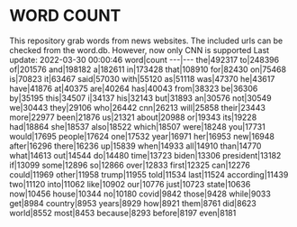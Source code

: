 # WORD COUNT
This repository grab words from news websites. The included urls can be checked from the word.db.
However, now only CNN is supported
Last update: 2022-03-30 00:00:46
word|count
---|---
the|492317
to|248396
of|201576
and|198182
a|182611
in|173428
that|108910
for|82430
on|75468
is|70823
it|63467
said|57030
with|55120
as|51118
was|47370
he|43617
have|41876
at|40375
are|40264
has|40043
from|38323
be|36306
by|35195
this|34507
i|34137
his|32143
but|31893
an|30576
not|30549
we|30443
they|29106
who|26442
cnn|26213
will|25858
their|23443
more|22977
been|21876
us|21321
about|20988
or|19343
its|19228
had|18864
she|18537
also|18522
which|18507
were|18248
you|17731
would|17695
people|17624
one|17532
year|16971
her|16953
new|16948
after|16296
there|16236
up|15839
when|14933
all|14910
than|14770
what|14613
out|14544
do|14480
time|13723
biden|13306
president|13182
if|13099
some|12896
so|12866
over|12833
first|12325
can|12276
could|11969
other|11958
trump|11955
told|11534
last|11524
according|11439
two|11120
into|11062
like|10902
our|10776
just|10723
state|10636
now|10456
house|10344
no|10180
covid|9842
those|9428
while|9033
get|8984
country|8953
years|8929
how|8921
them|8761
did|8623
world|8552
most|8453
because|8293
before|8197
even|8181
